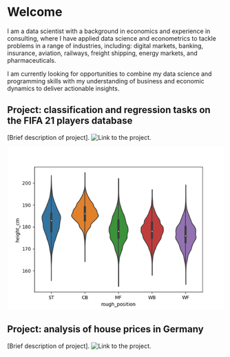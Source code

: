 # Welcome

I am a data scientist with a background in economics and experience in consulting, where I have applied data
science and econometrics to tackle problems in a range of industries, including: digital markets,
banking, insurance, aviation, railways, freight shipping, energy markets, and pharmaceuticals.

I am currently looking for opportunities to combine my data science and programming skills with my
understanding of business and economic dynamics to deliver actionable insights.

## Project: classification and regression tasks on the FIFA 21 players database

[Brief description of project]. ![Link to the project.](/project_fifa21/)

![](/images/fifa_height_by_position.png)


## Project: analysis of house prices in Germany

[Brief description of project]. ![Link to the project.](https://github.com/lucagre89/lucagre89.github.io/tree/main/project_house_prices/)
